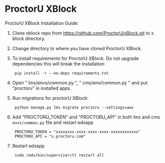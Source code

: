 # ProctorU XBlock
ProctorU XBlock Installation Guide:


1. Clone xblock repo from https://github.com/ProctorU/xBlock.git to x block directory.
2. Change directory to where you have cloned ProctorU XBlock.
3. To install requirements for ProctorU XBlock. Do not upgrade dependencies this will break the installation
		
		pip install -r --no-deps requirements.txt

4. Open “ lms/envs/common.py “, " cms/env/common.py " and put “proctoru” in installed apps.
5. Run migrations for proctorU XBlock:
		
    	python manage.py lms migrate proctoru --settings=aws

6. Add "PROCTORU_TOKEN" and "PROCTORU_API" in both lms and cms `envs/common.py` file and restart edxapp

		PROCTORU_TOKEN = "xxxxxxxx-xxxx-xxxx-xxxx-xxxxxxxxxxxx"
		PROCTORU_API = "x.proctoru.com"
		
7. Restart edxapp

		sudo /edx/bin/supervisorctl restart all
